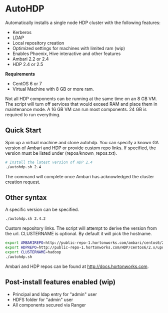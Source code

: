 AutoHDP
======
Automatically installs a single node HDP cluster with the following features:
+ Kerberos
+ LDAP
+ Local repository creation
+ Optimized settings for machines with limited ram (wip)
+ Enables Phoenix, Hive interactive and other features
+ Ambari 2.2 or 2.4
+ HDP 2.4 or 2.5

**Requirements**
+ CentOS 6 or 7
+ Virtual Machine with 8 GB or more ram.

Not all HDP components can be running at the same time on an 8 GB VM. The script will turn off services that would exceed RAM and place them in maintenance mode. A 16 GB VM can run most components. 24 GB is required to run everything.

Quick Start
------
Spin up a virtual machine and clone autohdp. You can specify a known GA version of Ambari and HDP or provide custom repo links. If specified, the version must be listed under (repos/known_repos.txt).

```bash
# Install the latest version of HDP 2.4
./autohdp.sh 2.4
```
The command will complete once Ambari has acknowledged the cluster creation request.

Other syntax
------
A specific version can be specified. 

```bash
./autohdp.sh 2.4.2
```

Custom repository links. The script will attempt to derive the version from the url. CLUSTERNAME is optional. By default it will pick the hostname.
```bash
export AMBARIREPO=http://public-repo-1.hortonworks.com/ambari/centos6/2.x/updates/2.2.2.0/ambari.repo
export HDPREPO=http://public-repo-1.hortonworks.com/HDP/centos6/2.x/updates/2.4.2.0/hdp.repo
export CLUSTERNAME=hadoop
./autohdp.sh
```
Ambari and HDP repos can be found at http://docs.hortonworks.com.

Post-install features enabled (wip)
------
+ Principal and ldap entry for "admin" user
+ HDFS folder for "admin" user
+ All components secured via Ranger

